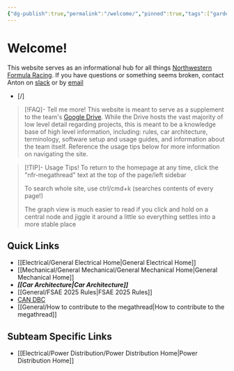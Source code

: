 ```yaml
---
{"dg-publish":true,"permalink":"/welcome/","pinned":true,"tags":["gardenEntry"]}
---
```


# Welcome!
This website serves as an informational hub for all things [Northwestern Formula Racing](https://northwesternformularacing.com/). If you have questions or something seems broken, contact Anton on [slack](https://nufsae.slack.com/team/U05U23W4WJV) or by [email](mailto:antonwalvoord2027@u.northwestern.edu)

- [/] 
>[!FAQ]- Tell me more!
>This website is meant to serve as a supplement to the team's [Google Drive](https://drive.google.com/drive/u/1/folders/1boavSifWlNr12e1p5JiLdDr9w4vJpjsj). While the Drive hosts the vast majority of low level detail regarding projects, this is meant to be a knowledge base of high level information, including: rules, car architecture, terminology, software setup and usage guides, and information about the team itself. Reference the usage tips below for more information on navigating the site.

> [!TIP]- Usage Tips!
> To return to the homepage at any time, click the "nfr-megathread" text at the top of the page/left sidebar
> 
> To search whole site, use ctrl/cmd+k (searches contents of every page!)
> 
> The graph view is much easier to read if you click and hold on a central node and jiggle it around a little so everything settles into a more stable place
## Quick Links
- [[Electrical/General Electrical Home\|General Electrical Home]]
- [[Mechanical/General Mechanical/General Mechanical Home\|General Mechanical Home]]
- ***[[Car Architecture\|Car Architecture]]***
- [[General/FSAE 2025 Rules\|FSAE 2025 Rules]]
- [CAN DBC](https://nfr-learn.ue.r.appspot.com/can)
- [[General/How to contribute to the megathread\|How to contribute to the megathread]]

## Subteam Specific Links
- [[Electrical/Power Distribution/Power Distribution Home\|Power Distribution Home]]